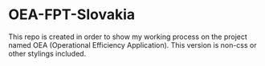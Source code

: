 # OEA-FPT-Slovakia
This repo is created in order to show my working process on the project named OEA (Operational Efficiency Application). This version is non-css or other stylings included.
